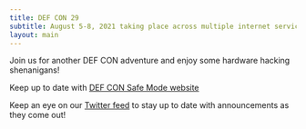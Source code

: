 ```yaml
---
title: DEF CON 29
subtitle: August 5-8, 2021 taking place across multiple internet services and in Las Vegas. See the DEF CON website for up to date information.
layout: main
---
```


Join us for another DEF CON adventure and enjoy some hardware hacking shenanigans!

Keep up to date with [DEF CON Safe Mode website](https://defcon.org/)

Keep an eye on our [Twitter feed](https://twitter.com/DC_HHV) to stay up to date with announcements as they come out!
